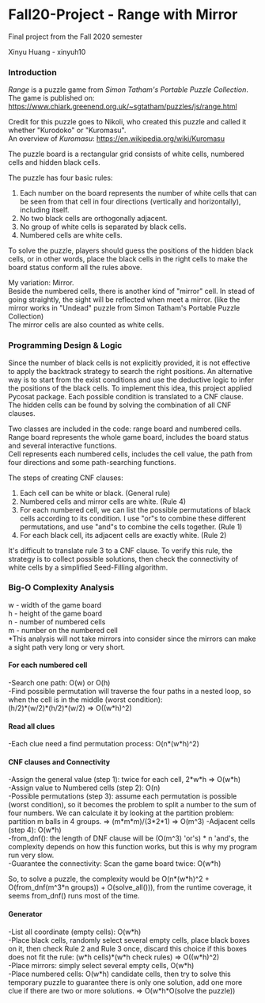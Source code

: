 # Fall20-Project -  Range with Mirror
Final project from the Fall 2020 semester  

Xinyu Huang - xinyuh10  

### Introduction
*Range* is a puzzle game from *Simon Tatham's Portable Puzzle Collection*.  
The game is published on: https://www.chiark.greenend.org.uk/~sgtatham/puzzles/js/range.html  

Credit for this puzzle goes to Nikoli, who created this puzzle and called it whether "Kurodoko" or "Kuromasu".  
An overview of *Kuromasu*: https://en.wikipedia.org/wiki/Kuromasu  

The puzzle board is a rectangular grid consists of white cells, numbered cells and hidden black cells.  

The puzzle has four basic rules:  
1. Each number on the board represents the number of white cells that can be seen from that cell in four directions (vertically and horizontally), including itself.  
2. No two black cells are orthogonally adjacent.  
3. No group of white cells is separated by black cells.  
4. Numbered cells are white cells.  

To solve the puzzle, players should guess the positions of the hidden black cells, or in other words, place the black cells in the right cells to make the board status conform all the rules above.  

My variation: Mirror.  
Beside the numbered cells, there is another kind of "mirror" cell. In stead of going straightly, the sight will be reflected when meet a mirror. (like the mirror works in "Undead" puzzle from Simon Tatham's Portable Puzzle Collection)  
The mirror cells are also counted as white cells.  

### Programming Design & Logic
Since the number of black cells is not explicitly provided, it is not effective to apply the backtrack strategy to search the right positions. An alternative way is to start from the exist conditions and use the deductive logic to infer the positions of the black cells. To implement this idea, this project applied Pycosat package. Each possible condition is translated to a CNF clause. The hidden cells can be found by solving the combination of all CNF clauses.  

Two classes are included in the code: range board and numbered cells.  
Range board represents the whole game board, includes the board status and several interactive functions.  
Cell represents each numbered cells, includes the cell value, the path from four directions and some path-searching functions.  

The steps of creating CNF clauses:  
1. Each cell can be white or black. (General rule)  
2. Numbered cells and mirror cells are white. (Rule 4)  
3. For each numbered cell, we can list the possible permutations of black cells according to its condition. I use "or"s to combine these different permutations, and use "and"s to combine the cells together. (Rule 1)  
4. For each black cell, its adjacent cells are exactly white. (Rule 2)  

It's difficult to translate rule 3 to a CNF clause. To verify this rule, the strategy is to collect possible solutions, then check the connectivity of white cells by a simplified Seed-Filling algorithm.  

### Big-O Complexity Analysis
w - width of the game board     
h - height of the game board  
n - number of numbered cells    
m - number on the numbered cell  
\*This analysis will not take mirrors into consider since the mirrors can make a sight path very long or very short.  

#### For each numbered cell
-Search one path: O(w) or O(h)  
-Find possible permutation will traverse the four paths in a nested loop, so when the cell is in the middle (worst condition):  
(h/2)\*(w/2)\*(h/2)\*(w/2) => O((w\*h)^2)  

#### Read all clues
-Each clue need a find permutation process: O(n\*(w\*h)^2)  

#### CNF clauses and Connectivity
-Assign the general value (step 1): twice for each cell, 2\*w\*h => O(w\*h)  
-Assign value to Numbered cells (step 2): O(n)  
-Possible permutations (step 3): assume each permutation is possible (worst condition), so it becomes the problem to split a number to the sum of four numbers. We can calculate it by looking at the partition problem: partition m balls in 4 groups. => (m\*m\*m)/(3\*2\*1) => O(m^3)
-Adjacent cells (step 4): O(w\*h)  
-from_dnf(): the length of DNF clause will be (O(m^3) 'or's) \* n 'and's, the complexity depends on how this function works, but this is why my program run very slow.  
-Guarantee the connectivity: Scan the game board twice: O(w\*h)  

So, to solve a puzzle, the complexity would be O(n\*(w\*h)^2 + O(from_dnf(m^3\*n groups)) + O(solve_all())), from the runtime coverage, it seems from_dnf() runs most of the time.  

#### Generator
-List all coordinate (empty cells): O(w\*h)  
-Place black cells, randomly select several empty cells, place black boxes on it, then check Rule 2 and Rule 3 once, discard this choice if this boxes does not fit the rule: (w\*h cells)\*(w\*h check rules) => O((w\*h)^2)  
-Place mirrors: simply select several empty cells, O(w\*h)  
-Place numbered cells: O(w\*h) candidate cells, then try to solve this temporary puzzle to guarantee there is only one solution, add one more clue if there are two or more solutions. => O(w\*h\*O(solve the puzzle))  
